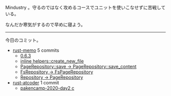 Mindustry 。守るのではなく攻めるコースでユニットを使いこなせずに苦戦している。

なんだか寒気がするので早めに寝よう。

---

今日のコミット。

- [rust-memo](https://github.com/bouzuya/rust-memo) 5 commits
  - [0.6.3](https://github.com/bouzuya/rust-memo/commit/2e53199e668e6b8d51be4a7d423933e49f668e2d)
  - [inline helpers::create_new_file](https://github.com/bouzuya/rust-memo/commit/a6ffb16ac1713afc46780159dc56f1d0da4bfaf6)
  - [PageRepository::save -> PageRepository::save_content](https://github.com/bouzuya/rust-memo/commit/adf41a974c37cbc8b69bcc79f5359426d46f6b8e)
  - [FsRepository -> FsPageRepository](https://github.com/bouzuya/rust-memo/commit/e50093e8e1c3ef90f7d54a811d3c8888b4f6d422)
  - [Repository -> PageRepository](https://github.com/bouzuya/rust-memo/commit/e377c64f961cd514220d800dd9d03b148dfd6276)
- [rust-atcoder](https://github.com/bouzuya/rust-atcoder) 1 commit
  - [pakencamp-2020-day2 c](https://github.com/bouzuya/rust-atcoder/commit/fb4c46a15e1fc5032671509ca18e51b9bec9344f)
